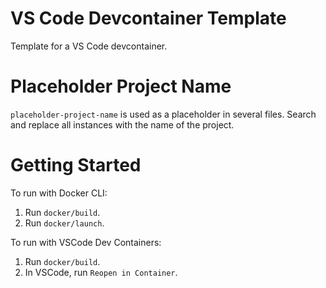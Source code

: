 # VS Code Devcontainer Template

Template for a VS Code devcontainer.

# Placeholder Project Name

`placeholder-project-name` is used as a placeholder in several files. Search and replace all instances with the name of the project.

# Getting Started

To run with Docker CLI:

1. Run `docker/build`.
2. Run `docker/launch`.

To run with VSCode Dev Containers:

1. Run `docker/build`.
2. In VSCode, run `Reopen in Container`.
